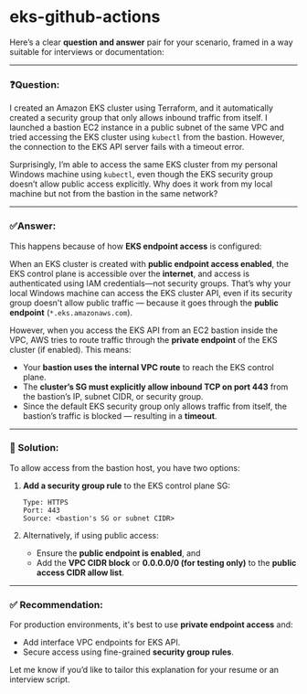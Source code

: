 # eks-github-actions
Here’s a clear **question and answer** pair for your scenario, framed in a way suitable for interviews or documentation:

---

### ❓**Question:**

I created an Amazon EKS cluster using Terraform, and it automatically created a security group that only allows inbound traffic from itself. I launched a bastion EC2 instance in a public subnet of the same VPC and tried accessing the EKS cluster using `kubectl` from the bastion. However, the connection to the EKS API server fails with a timeout error.

Surprisingly, I’m able to access the same EKS cluster from my personal Windows machine using `kubectl`, even though the EKS security group doesn’t allow public access explicitly. Why does it work from my local machine but not from the bastion in the same network?

---

### ✅**Answer:**

This happens because of how **EKS endpoint access** is configured:

When an EKS cluster is created with **public endpoint access enabled**, the EKS control plane is accessible over the **internet**, and access is authenticated using IAM credentials—not security groups. That’s why your local Windows machine can access the EKS cluster API, even if its security group doesn't allow public traffic — because it goes through the **public endpoint** (`*.eks.amazonaws.com`).

However, when you access the EKS API from an EC2 bastion inside the VPC, AWS tries to route traffic through the **private endpoint** of the EKS cluster (if enabled). This means:

* Your **bastion uses the internal VPC route** to reach the EKS control plane.
* The **cluster’s SG must explicitly allow inbound TCP on port 443** from the bastion’s IP, subnet CIDR, or security group.
* Since the default EKS security group only allows traffic from itself, the bastion’s traffic is blocked — resulting in a **timeout**.

---

### 🔧 Solution:

To allow access from the bastion host, you have two options:

1. **Add a security group rule** to the EKS control plane SG:

   ```hcl
   Type: HTTPS
   Port: 443
   Source: <bastion's SG or subnet CIDR>
   ```

2. Alternatively, if using public access:

   * Ensure the **public endpoint is enabled**, and
   * Add the **VPC CIDR block** or **0.0.0.0/0 (for testing only)** to the **public access CIDR allow list**.

---

### ✅ Recommendation:

For production environments, it's best to use **private endpoint access** and:

* Add interface VPC endpoints for EKS API.
* Secure access using fine-grained **security group rules**.

Let me know if you’d like to tailor this explanation for your resume or an interview script.
